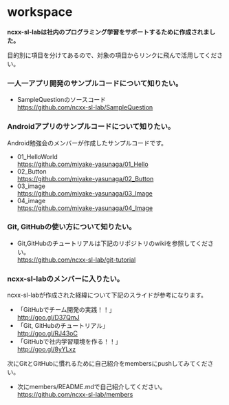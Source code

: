 # workspace

**ncxx-sl-labは社内のプログラミング学習をサポートするために作成されました。**

目的別に項目を分けてあるので、対象の項目からリンクに飛んで活用してください。

### 一人一アプリ開発のサンプルコードについて知りたい。
- SampleQuestionのソースコード  
https://github.com/ncxx-sl-lab/SampleQuestion


### Androidアプリのサンプルコードについて知りたい。
Android勉強会のメンバーが作成したサンプルコードです。
- 01_HelloWorld  
https://github.com/miyake-yasunaga/01_Hello
- 02_Button  
https://github.com/miyake-yasunaga/02_Button
- 03_image  
https://github.com/miyake-yasunaga/03_Image
- 04_image  
https://github.com/miyake-yasunaga/04_Image


### Git, GitHubの使い方について知りたい。
- Git,GitHubのチュートリアルは下記のリポジトリのwikiを参照してください。  
https://github.com/ncxx-sl-lab/git-tutorial


### ncxx-sl-labのメンバーに入りたい。
ncxx-sl-labが作成された経緯について下記のスライドが参考になります。
- 「GitHubでチーム開発の実践！！」  
http://goo.gl/D37QmJ
- 「Git, GitHubのチュートリアル」  
http://goo.gl/RJ43oC
- 「GitHubで社内学習環境を作る！！」  
http://goo.gl/8yYLxz

次にGitとGitHubに慣れるために自己紹介をmembersにpushしてみてください。

- 次にmembers/README.mdで自己紹介してください。  
https://github.com/ncxx-sl-lab/members
